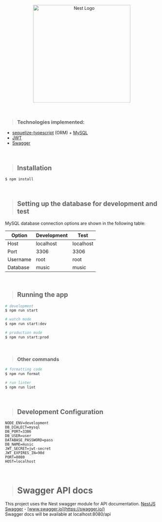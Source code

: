 <p align="center">
    <a 
    href="http://nestjs.com/"
    target="blank">
        <img 
        src="https://nestjs.com/img/logo_text.svg" 
        width="320" 
        alt="Nest Logo" />
    </a>
</p>

<br>

> ### Technologies implemented:

-   [sequelize-typescript](https://github.com/RobinBuschmann/sequelize-typescript) (ORM) + [MySQL](https://www.mysql.com/)
-   [JWT](https://jwt.io/)
-   [Swagger](https://swagger.io/)

<br>


> ## Installation

```bash
$ npm install
```

<br>


> ## Setting up the database for development and test

MySQL database connection options are shown in the following table:

| Option   | Development | Test      |
| -------- | ----------- | --------- |
| Host     | localhost   | localhost |
| Port     | 3306        | 3306      |
| Username | root        | root      |
| Database | music       | music     |

<br>

> ## Running the app

```bash
# development
$ npm run start

# watch mode
$ npm run start:dev

# production mode
$ npm run start:prod
```
<br>

> ### Other commands

```bash
# formatting code
$ npm run format

# run linter
$ npm run lint

```

<br>

> ## Development Configuration

```
NODE_ENV=development
DB_DIALECT=mysql
DB_PORT=3306
DB_USER=user
DATABASE_PASSWORD=pass
DB_NAME=music
JWT_SECRET=jwt-secret
JWT_EXPIRES_IN=90d
PORT=8080
HOST=localhost
```

<br>

> # Swagger API docs

This project uses the Nest swagger module for API documentation. [NestJS Swagger](https://github.com/nestjs/swagger) - [www.swagger.io](https://swagger.io/)  
Swagger docs will be available at localhost:8080/api
